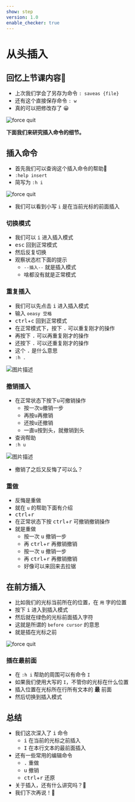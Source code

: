```yaml
---
show: step
version: 1.0
enable_checker: true
---
```


# 从头插入

## 回忆上节课内容🤔

- 上次我们学会了另存为命令 `: saveas {file}`
- 还有这个直接保存命令 `: w`
- 真的可以把修改存了 😀

![force quit](https://labfile.oss.aliyuncs.com/courses/2840/write_com.png)

**下面我们来研究插入命令的细节。**

## 插入命令

- 首先我们可以查询这个插入命令的帮助📕
- `:help insert`
- 简写为 `:h i`

![force quit](https://labfile.oss.aliyuncs.com/courses/2840/insert_before.png)

- 我们可以看到小写 `i` 是在当前光标的前面插入 

### 切换模式

- 我们可以 <kbd>i</kbd> 进入插入模式
- <kbd>esc</kbd> 回到正常模式
- 然后反复切换
- 观察状态栏下面的提示 
  - `--插入--` 就是插入模式
  - 啥都没有就是正常模式

### 重复插入

- 我们可以先点击 <kbd>i</kbd> 进入插入模式
- 输入 `oeasy 空格`
- <kbd>ctrl</kbd>+<kbd>c</kbd> 回到正常模式
- 在正常模式下，按下 <kbd>.</kbd> 可以重复刚才的操作
- 再按下 <kbd>.</kbd> 可以再重复刚才的操作
- 还按下 <kbd>.</kbd> 可以还重复刚才的操作
-  这个 <kbd>.</kbd> 是什么意思
- `:h .`

![图片描述](https://doc.shiyanlou.com/courses/uid1190679-20210731-1627707640285)

### 撤销插入

- 在正常状态下按下<kbd>u</kbd>可撤销操作
  - 按一次<kbd>u</kbd>撤销一步
  - 再按<kbd>u</kbd>再撤销
  - 还按<kbd>u</kbd>还撤销
  - 一直<kbd>u</kbd>按到头，就撤销到头
- 查询帮助
- `:h u`

![图片描述](https://doc.shiyanlou.com/courses/uid1190679-20210731-1627707881536)

- 撤销了之后又反悔了可以么？

### 重做

- 反悔是重做
- 就在 `u` 的帮助下面有介绍
- <kbd>ctrl</kbd>+<kbd>r</kbd>
- 在正常状态下按 <kbd>ctrl</kbd>+<kbd>r</kbd> 可撤销撤销操作
- 就是重做
  - 按一次 <kbd>u</kbd> 撤销一步
  - 再 <kbd>ctrl</kbd>+<kbd>r</kbd> 再撤销撤销
  - 按一次 <kbd>u</kbd> 撤销一步
  - 再 <kbd>ctrl</kbd>+<kbd>r</kbd> 再撤销撤销
  - 好像可以来回来去拉锯

## 在前方插入

- 比如我们的光标当前所在的位置，在 `用` 字的位置
- 按下 <kbd>i</kbd> 进入到插入模式
- 然后就在绿色的光标前面插入字符
- 这就是所谓的 `before cursor` 的意思
- 就是插在光标之前

![force quit](https://labfile.oss.aliyuncs.com/courses/2840/beforeCursor.png)

### 插在最前面

- 在 `:h i` 帮助的周围可以有命令 `I`
- 如果我们使用大写的 `I`，不管你的光标在什么位置
- 插入位置在光标所在行所有文本的 **最** 前面
- 然后切换到插入模式

## 总结

- 我们这次深入了 <kbd>i</kbd> 命令
	- <kbd>i</kbd> 在当前的光标之前插入
	- <kbd>I</kbd> 在本行文本的最前面插入
- 还有一些常用的编辑命令
	- <kbd>.</kbd> 重做
	- <kbd>u</kbd> 撤销
	- <kbd>ctrl</kbd>+<kbd>r</kbd> 还原
- 关于插入，还有什么讲究吗？🤔
- 我们下次再说！👋